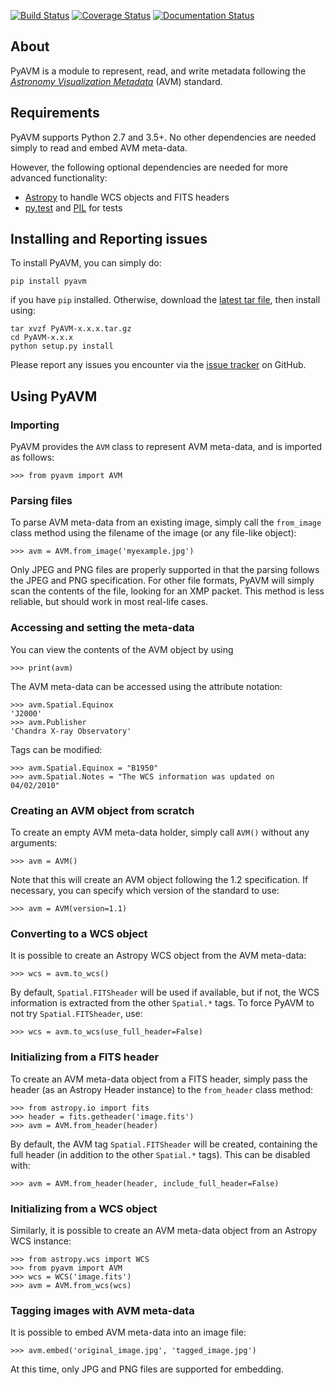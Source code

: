 [![Build Status](https://travis-ci.org/astrofrog/pyavm.svg?branch=master)](https://travis-ci.org/astrofrog/pyavm)
[![Coverage Status](https://coveralls.io/repos/astrofrog/pyavm/badge.svg?branch=master)](https://coveralls.io/r/astrofrog/pyavm?branch=master)
[![Documentation Status](https://readthedocs.org/projects/pyavm/badge/?version=latest)](https://readthedocs.org/projects/pyavm/?badge=latest)

About
-----

PyAVM is a module to represent, read, and write metadata following the
[*Astronomy Visualization Metadata*](http://www.virtualastronomy.org/avm_metadata.php)
(AVM) standard.

Requirements
------------

PyAVM supports Python 2.7 and 3.5+. No other dependencies are
needed simply to read and embed AVM meta-data.

However, the following optional dependencies are needed for more advanced
functionality:

* [Astropy](http://www.astropy.org) to handle WCS objects and FITS headers
* [py.test](http://www.pytest.org) and
  [PIL](http://www.pythonware.com/products/pil/) for tests

Installing and Reporting issues
-------------------------------

To install PyAVM, you can simply do:

    pip install pyavm

if you have ``pip`` installed. Otherwise, download the
[latest tar file](https://pypi.python.org/pypi/PyAVM/), then install using:

    tar xvzf PyAVM-x.x.x.tar.gz
    cd PyAVM-x.x.x
    python setup.py install

Please report any issues you encounter via the
[issue tracker](https://github.com/astrofrog/pyavm/issues) on GitHub.

Using PyAVM
-----------

### Importing

PyAVM provides the ``AVM`` class to represent AVM meta-data, and is imported as follows:

    >>> from pyavm import AVM

### Parsing files

To parse AVM meta-data from an existing image, simply call the ``from_image``
class method using the filename of the image (or any file-like object):

    >>> avm = AVM.from_image('myexample.jpg')

Only JPEG and PNG files are properly supported in that the parsing follows the
JPEG and PNG specification. For other file formats, PyAVM will simply scan the
contents of the file, looking for an XMP packet. This method is less reliable,
but should work in most real-life cases.

### Accessing and setting the meta-data

You can view the contents of the AVM object by using

    >>> print(avm)

The AVM meta-data can be accessed using the attribute notation:

    >>> avm.Spatial.Equinox
    'J2000'
    >>> avm.Publisher
    'Chandra X-ray Observatory'

Tags can be modified:

    >>> avm.Spatial.Equinox = "B1950"
    >>> avm.Spatial.Notes = "The WCS information was updated on 04/02/2010"

### Creating an AVM object from scratch

To create an empty AVM meta-data holder, simply call ``AVM()`` without any
arguments:

    >>> avm = AVM()

Note that this will create an AVM object following the 1.2 specification. If necessary, you can specify which version of the standard to use:

    >>> avm = AVM(version=1.1)

### Converting to a WCS object

It is possible to create an Astropy WCS object from the AVM meta-data:

    >>> wcs = avm.to_wcs()

By default, ``Spatial.FITSheader`` will be used if available, but if not, the WCS
information is extracted from the other ``Spatial.*`` tags. To force PyAVM to not
try ``Spatial.FITSheader``, use:

    >>> wcs = avm.to_wcs(use_full_header=False)

### Initializing from a FITS header

To create an AVM meta-data object from a FITS header, simply pass the header
(as an Astropy Header instance) to the ``from_header`` class method:

    >>> from astropy.io import fits
    >>> header = fits.getheader('image.fits')
    >>> avm = AVM.from_header(header)

By default, the AVM tag ``Spatial.FITSheader`` will be created, containing the
full header (in addition to the other ``Spatial.*`` tags). This can be
disabled with:

    >>> avm = AVM.from_header(header, include_full_header=False)

### Initializing from a WCS object

Similarly, it is possible to create an AVM meta-data object from an Astropy WCS instance:

    >>> from astropy.wcs import WCS
    >>> from pyavm import AVM
    >>> wcs = WCS('image.fits')
    >>> avm = AVM.from_wcs(wcs)

### Tagging images with AVM meta-data

It is possible to embed AVM meta-data into an image file:

    >>> avm.embed('original_image.jpg', 'tagged_image.jpg')

At this time, only JPG and PNG files are supported for embedding.


